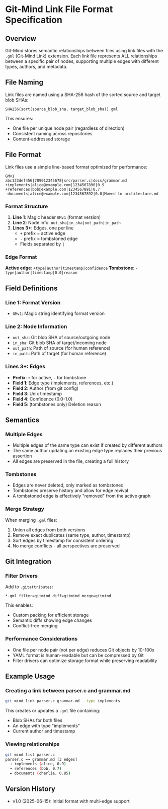 # Git-Mind Link File Format Specification

## Overview

Git-Mind stores semantic relationships between files using link files with the `.gml` (Git-Mind Link) extension. Each link file represents ALL relationships between a specific pair of nodes, supporting multiple edges with different types, authors, and metadata.

## File Naming

Link files are named using a SHA-256 hash of the sorted source and target blob SHAs:

```
SHA256(sort(source_blob_sha, target_blob_sha)).gml
```

This ensures:

- One file per unique node pair (regardless of direction)
- Consistent naming across repositories
- Content-addressed storage

## File Format

Link files use a simple line-based format optimized for performance:

```
GMv1
abc123def456|789012345678|src/parser.c|docs/grammar.md
+implements|alice@example.com|1234567890|0.9
+references|bob@example.com|1234567891|0.7
-documents|alice@example.com|1234567892|0.0|Moved to architecture.md
```

### Format Structure

1. __Line 1__: Magic header `GMv1` (format version)
2. __Line 2__: Node info: `out_sha|in_sha|out_path|in_path`
3. __Lines 3+__: Edges, one per line
   - `+` prefix = active edge
   - `-` prefix = tombstoned edge
   - Fields separated by `|`

### Edge Format

__Active edge__: `+type|author|timestamp|confidence`
__Tombstone__: `-type|author|timestamp|0.0|reason`

## Field Definitions

### Line 1: Format Version

- `GMv1`: Magic string identifying format version

### Line 2: Node Information  

- `out_sha`: Git blob SHA of source/outgoing node
- `in_sha`: Git blob SHA of target/incoming node
- `out_path`: Path of source (for human reference)
- `in_path`: Path of target (for human reference)

### Lines 3+: Edges

- __Prefix__: `+` for active, `-` for tombstone
- __Field 1__: Edge type (implements, references, etc.)
- __Field 2__: Author (from git config)
- __Field 3__: Unix timestamp
- __Field 4__: Confidence (0.0-1.0)
- __Field 5__: (tombstones only) Deletion reason

## Semantics

### Multiple Edges

- Multiple edges of the same type can exist if created by different authors
- The same author updating an existing edge type replaces their previous assertion
- All edges are preserved in the file, creating a full history

### Tombstones

- Edges are never deleted, only marked as tombstoned
- Tombstones preserve history and allow for edge revival
- A tombstoned edge is effectively "removed" from the active graph

### Merge Strategy

When merging `.gml` files:

1. Union all edges from both versions
2. Remove exact duplicates (same type, author, timestamp)
3. Sort edges by timestamp for consistent ordering
4. No merge conflicts - all perspectives are preserved

## Git Integration

### Filter Drivers

Add to `.gitattributes`:

```
*.gml filter=gitmind diff=gitmind merge=gitmind
```

This enables:

- Custom packing for efficient storage
- Semantic diffs showing edge changes
- Conflict-free merging

### Performance Considerations

- One file per node pair (not per edge) reduces Git objects by 10-100x
- YAML format is human-readable but can be compressed by Git
- Filter drivers can optimize storage format while preserving readability

## Example Usage

### Creating a link between parser.c and grammar.md

```bash
git mind link parser.c grammar.md --type implements
```

This creates or updates a `.gml` file containing:

- Blob SHAs for both files
- An edge with type "implements"
- Current author and timestamp

### Viewing relationships

```bash
git mind list parser.c
parser.c ←→ grammar.md [3 edges]
  → implements (alice, 0.9)
  → references (bob, 0.7)
  ← documents (charlie, 0.85)
```

## Version History

- v1.0 (2025-06-15): Initial format with multi-edge support

